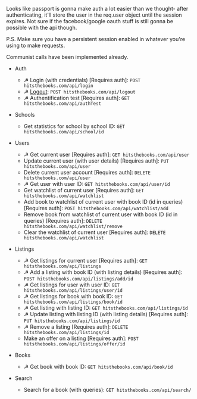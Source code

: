 Looks like passport is gonna make auth a lot easier than we thought- after authenticating, it'll store the user in the req.user object until the session expires. Not sure if the facebook/google oauth stuff is still gonna be possible with the api though.

P.S. Make sure you have a persistent session enabled in whatever you're using to make requests.

Communist calls have been implemented already.

- Auth
	- ☭ Login (with credentials) [Requires auth]:
	`POST hitsthebooks.com/api/login`
	- ☭ [Logout](http://stackoverflow.com/questions/3521290/logout-get-or-post):
	`POST hitsthebooks.com/api/logout`
	- ☭ Authentification test [Requires auth]:
	`GET hitsthebooks.com/api/authTest`
- Schools
	- Get statistics for school by school ID:
	`GET hitsthebooks.com/api/school/id`
- Users
	- ☭ Get current user [Requires auth]: 
	`GET hitsthebooks.com/api/user`
	- Update current user (with user details) [Requires auth]: 
	`PUT hitsthebooks.com/api/user`
	- Delete current user account [Requires auth]:
	`DELETE hitsthebooks.com/api/user`
	- ☭ Get user with user ID:
	`GET hitsthebooks.com/api/user/id`	
	- Get watchlist of current user [Requires auth]:
	`GET hitsthebooks.com/api/watchlist`
	- Add book to watchlist of current user with book ID (id in queries) [Requires auth]:
	`POST hitsthebooks.com/api/watchlist/add`
	- Remove book from watchlist of current user with book ID (id in queries) [Requires auth]:
	`DELETE hitsthebooks.com/api/watchlist/remove`
	- Clear the watchlist of current user [Requires auth]:
	`DELETE hitsthebooks.com/api/watchlist`
	
- Listings
	- ☭ Get listings for current user [Requires auth]:
	`GET hitsthebooks.com/api/listings` 
	- ☭ Add a listing with book ID (with listing details) [Requires auth]:
	`POST hitsthebooks.com/api/listings/add/id`
	- ☭ Get listings for user with user ID: 
	`GET hitsthebooks.com/api/listings/user/id`
	- ☭ Get listings for book with book ID:
	`GET hitsthebooks.com/api/listings/book/id`
	- ☭ Get listing with listing ID:
	`GET hitsthebooks.com/api/listings/id`
	- ☭ Update listing with listing ID (with listing details) [Requires auth]:
	`PUT hitsthebooks.com/api/listings/id`
	- ☭ Remove a listing [Requires auth]:
	`DELETE hitsthebooks.com/api/listings/id`
	- Make an offer on a listing [Requires auth]:
	`POST hitsthebooks.com/api/listings/offer/id`
	
- Books
	- ☭ Get book with book ID:
	`GET hitsthebooks.com/api/book/id`

- Search
	- Search for a book (with queries):
	`GET hitsthebooks.com/api/search/`